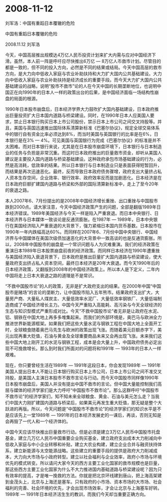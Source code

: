 # 2008-11-12

刘军洛：中国有重蹈日本覆辙的危险

中国有重蹈日本覆辙的危险

2008.11.12 刘军洛

今天，中国高层推出规模达4万亿人民币投资计划来扩大内需与应对中国经济下滑。虽然，本人前一阵是呼吁应尽快推出6万亿 — 8万亿人币救市计划。尽管目的都是一致的，但不同的投入方向，必然是不同的结果或结局。今天中国高层的救市方向，是大力向中低收入家庭与农业补助扶持和大力扩大国内公共基础建设。大力向中低收入家庭与农业补助扶持是经济成长的重要手段。而今天大力扩大国内公共基础建设的战略，说明“股市不救市”论的人在今天中国的长期垄断地位，也说明中国正在向1990年的日本人一样的政策出台的后果，是中国经济面临一场结构性崩盘的局面的根源。

1990年日本股市崩盘后，日本经济学界大力鼓吹扩大国内基础建设，日本政府推出巨量投资扩大日本国内道路与桥梁建设。同时，在1990年日本人应美国人要求，禁止日本银行购买日本上市公司股份，禁示日本上市公司之间交叉持股等。并且，美国与英国迅速推出国际体系清算新标准《巴塞尔协议》，规定全球交易体系中的银行自有资金比率必须达到8%，而当时美国与英国银行的比率是在6%，日本银行是在3% — 4%。可见美国与英国银行为完成《巴塞尔协议》的标准是并不太困难。而对日本银行来说，尤其是在日本股市崩盘环境下，日本银行与日本制造业的任务与负担是非常沉重。而这时日本政府推出的巨量救市资金，却听从美国人建议是主要投入国内道路与桥梁基础建设。这种政府承包市场基础建设的行为，必然是高消耗，低效率的结果。所以日本银行与日本制造业只是表面获得短暂回升，而结果是再次迅速恶化。最终，反而导致日本政府债务骤增，政府支出大量挤占私人资本生存空间，企业效率、银行效率、政府效率反而是加剧恶化。日本经济是在日本政府巨额扩建国内道路与桥梁和外部的国际清算新标准中，走上了至今20年的衰退之路。

本人2007年6、7月份提出的是2008年中国经济增长重挫、出口重挫与中国股市跌到2000点。请大家注意，今天中国经济政策产生的问题，全部是翻版1989年日本经济错误。1989年美国经济与今天一样是陷入严重衰退。而日本中央银行、日本经济界与日本媒体一致谈论是反通货膨胀。在1987年 — 1989年，日本中央银行在美国经济陷入严重衰退的大背景下，强力紧缩日本国内货币基数。日本股市在1990年一年内跌幅高达60%。而同样在2007年6、7月份中国中央银行、中国经济界与中国媒体在美国次级债加速恶化的大背景中一致高谈的也是反通货膨胀。所以，2008年中国股市的崩盘是一个常识问题与人为灾难重演。我们的经济政策在重演日本1989年日本股票崩盘前夜的经济政策。而同样日本经济在1990年遭重挫与美国经济陷入衰退背景下，日本政府是推出巨量扩大国内道路与桥梁建设，使大量政府支出挤占私人资本空间，最终日本经济是20年大衰退。而今天1990年后的日本经济政策，又翻版到2008年的中国经济政策上。所以本人是下定义，二年内中国将走上日本大衰退之路的道理是不是常识。

“不救中国股市论”的人的政策，无非是扩大政府支出的结果。在2000年中国“中国股市是赌场”的言论的垄断力，让中国股市陷入五年熊市。结果政府支出扩大，大量房产商、大量私人煤炭主、大量低效率水泥厂、大量低效率钢铁厂、大量低端制造商成了中国经济增长主力。中国今天严重陷入高能耗、高污染与今天全球经济的生态与知识型模式严重形成对比。今天“不救中国股市论”者无非是让政府在水泥、铝、钢铁在中国大地上再多多堆集起来。而我们的外部环境是，奥巴马与欧洲全力推进世界新能源框架。如果我们把这些大量水泥与钢铁工程在中国大地上全面开工时，全球粮食随着奥巴马先生与欧洲的政策出现飞涨。而随着美元巨额赤字下，美元出现再重大贬值，石油与黄金及全球重要商品未来又会再出现飞涨。未来我们这些中国大地上刚开工的水泥与钢铁工程，成本是会大量上升，中国政府债务必定出现不可挽救增长。那么到时我们所面对的问题将和1991年 — 1993年的日本人一样艰难。

现在，你只要曾经生活在1989年 — 1991年这段日本，你会发现1989年 — 1991年美国人提出日本人不能让日本银行购买日本上市公司，日本上市公司之间不准交叉持股，是美国人主演日本股市不救市言论与行动。而今天中国股市同样像1990年日本股市崩盘后，美国人并没有提出中国不救市的言论。但中国大量能控制我们高层与媒体的经济学家们是大力呼吁“中国股市不救市论”。那么这群呼吁“中国股市不救市论”的经济学家们，知不知未来全球粮食、黄金、石油与美元怎么走？当我们中国大力刚扩建国内道路与桥梁后，如果美元再发生重大贬值，那无疑是整个大跃进的再版。所以，今天问题是“中国股市不救市论”的经济学家们的知识水平是不是应该先上一堂1989年 — 1991年的日本经济发展史的一课后，再谈，否则无知是会再毁了一代人和一个经济体的。

中国今天应该尽快推出巨量救市行动。但是必须是建立3万亿人民币中国股市托盘基金，建立几万亿人民币中国重要企业购买基金，建立政府支出成本大力削减向中低收入家庭与中小企业转移和补贴，建立大农业构建，建立企业合并与融资扶持体系，建立新能源与太空能源战略。这些建立的重要手段的提供是政府大力削减成本，大力向大市场与小政府转型。建立以社会福利与企业效率，政府小市场与环境优先的模式转变。所以请问大家今天的西方主要工业化国家的救市规模也是巨量，那这些西方主要工业化国家为什么不大力推进国内基础道路与桥梁建设呢？因为只有效率的提高，才是唯一挽救的方法。你就是把北京环线建到唐山，把上海高架建到金茂头上，北京与上海还是塞车。只有政府的小市场、资本市场的大市场、社会福利的完善、社会环境的优先，才会出现市场效率，才会让北京与上海塞车好转。1989年 — 1991年日本经济活生生的教训，而我们今天却当重要正确方向。
